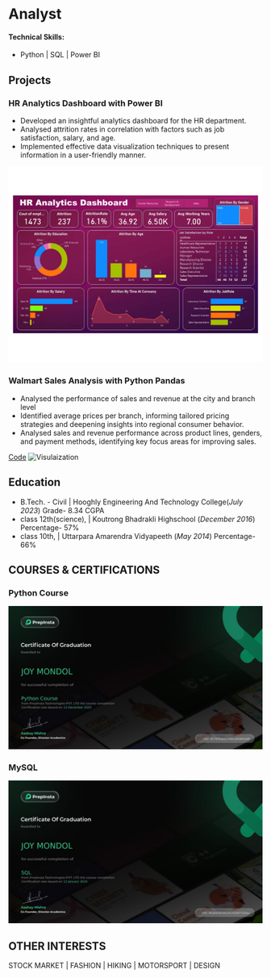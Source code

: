 # Analyst

#### Technical Skills: 
- Python | SQL | Power BI



## Projects
### HR Analytics Dashboard with Power BI

-	Developed an insightful analytics dashboard for the HR department.
-	 Analysed attrition rates in correlation with factors such as job satisfaction, salary, and age.
-	Implemented effective data visualization techniques to present information in a user-friendly manner.

![DashBoard](Attrition_information_page-0001.jpg)

### Walmart Sales Analysis with Python Pandas
-	Analysed the performance of sales and revenue at the city and branch level
-	Identified average prices per branch, informing tailored pricing strategies and deepening insights into regional consumer behavior.
-	Analysed sales and revenue performance across product lines, genders, and payment methods, identifying key focus areas for improving sales.

[Code](https://github.com/JoyM25/PYTHON-Code)
![Visulaization]()


## Education
- B.Tech. - Civil | Hooghly Engineering And Technology College(_July 2023_) Grade- 8.34 CGPA								       		
- class 12th(science), | Koutrong Bhadrakli Highschool (_December 2016_)	Percentage- 57% 			        		
- class 10th, | Uttarpara Amarendra Vidyapeeth (_May 2014_) Percentage- 66%

## COURSES & CERTIFICATIONS
### Python Course
![CERTIFICATE](python_certificate_page-0001.jpg)
### MySQL                    
![CERTIFICATE](SQL_certificate_page-0001.jpg)
## OTHER INTERESTS
STOCK MARKET | FASHION | HIKING | MOTORSPORT | DESIGN

